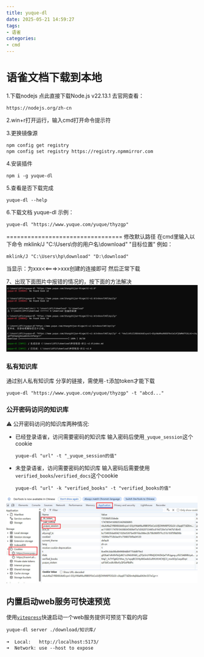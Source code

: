 ```yaml
---
title: yuque-dl
date: 2025-05-21 14:59:27
tags:
- 语雀
categories:
- cmd
---
```


# **语雀文档下载到本地**

1.下载nodejs 点此直接下载Node.js v22.13.1 去官网查看：

```
https://nodejs.org/zh-cn 
```

2.win+r打开运行，输入cmd打开命令提示符 

3.更换镜像源 

```
npm config get registry   
npm config set registry https://registry.npmmirror.com
```

4.安装插件 

```
npm i -g yuque-dl 
```

 5.查看是否下载完成 

```
yuque-dl --help  
```

6.下载文档 yuque-dl  示例： 

```
yuque-dl "https://www.yuque.com/yuque/thyzgp" 
```

================================= 修改默认路径 在cmd里输入以下命令 mklink/J "C:\Users\你的用户名\download" "目标位置"  例如：

```
mklink/J "C:\Users\hp\download" "D:\download" 
```

当显示：为xxx<<===>>xxx创建的连接即可 然后正常下载

7、出现下面图片中报错的情况的，按下面的方法解决
![](https://raw.githubusercontent.com/zhangzc-hub/img/main/img/Snipaste_2025-05-21_14-49-33.jpg)

### 私有知识库

通过别人私有知识库 分享的链接，需使用`-t`添加token才能下载

```
yuque-dl "https://www.yuque.com/yuque/thyzgp" -t "abcd..."
```

### 公开密码访问的知识库

⚠️ 公开密码访问的知识库两种情况:

- 已经登录语雀，访问需要密码的知识库 输入密码后使用`_yuque_session`这个cookie

  ```
  yuque-dl "url" -t "_yuque_session的值"
  ```

- 未登录语雀，访问需要密码的知识库 输入密码后需要使用`verified_books`/`verified_docs`这个cookie

  ```
  yuque-dl "url" -k "verified_books" -t "verified_books的值"
  ```

![](https://raw.githubusercontent.com/zhangzc-hub/img/main/img/Snipaste_2025-05-21_14-54-24.jpg)

## 内置启动web服务可快速预览

使用[`vitepress`](https://gitee.com/link?target=https%3A%2F%2Fvitepress.dev%2F)快速启动一个web服务提供可预览下载的内容	

```
yuque-dl server ./download/知识库/

➜  Local:   http://localhost:5173/
➜  Network: use --host to expose
```

